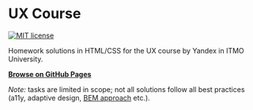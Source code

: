 # UX Course

[![MIT license](https://img.shields.io/badge/license-MIT-blue.svg)](https://github.com/IlyaBizyaev/ux-homework/blob/gh-pages/LICENSE)

Homework solutions in HTML/CSS for the UX course by Yandex in ITMO University.

[**Browse on GitHub Pages**](https://ilyabizyaev.github.io/ux-homework/)

_Note:_ tasks are limited in scope; not all solutions follow all best practices (a11y, adaptive design, [BEM approach](https://en.bem.info) etc.).
